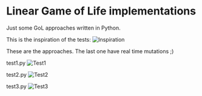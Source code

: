 # Linear Game of Life implementations

Just some GoL approaches written in Python.

This is the inspiration of the tests:
![Inspiration](https://raw.githubusercontent.com/pablogs9/ThermalLibary/master/in.jpg)

These are the approaches. The last one have real time mutations ;)

test1.py
![Test1](https://raw.githubusercontent.com/pablogs9/ThermalLibary/master/in.jpg)

test2.py
![Test2](https://raw.githubusercontent.com/pablogs9/ThermalLibary/master/in.jpg)

test3.py
![Test3](https://raw.githubusercontent.com/pablogs9/ThermalLibary/master/in.jpg)
